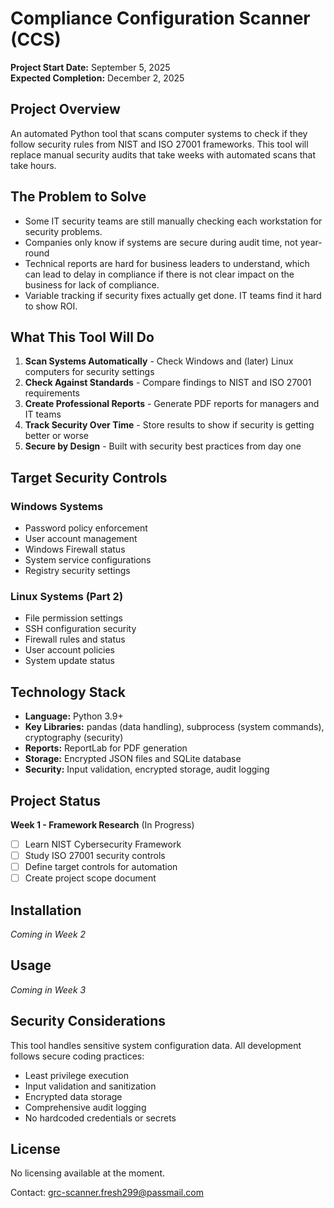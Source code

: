 # Compliance Configuration Scanner (CCS)

**Project Start Date:** September 5, 2025  
**Expected Completion:** December 2, 2025  

## Project Overview

An automated Python tool that scans computer systems to check if they follow security rules from NIST and ISO 27001 frameworks. This tool will replace manual security audits that take weeks with automated scans that take hours.

## The Problem to Solve

- Some IT security teams are still manually checking each workstation for security problems.
- Companies only know if systems are secure during audit time, not year-round
- Technical reports are hard for business leaders to understand, which can lead to delay in compliance if there is not clear impact on the business for lack of compliance.
- Variable tracking if security fixes actually get done. IT teams find it hard to show ROI.

## What This Tool Will Do

1. **Scan Systems Automatically** - Check Windows and (later) Linux computers for security settings
2. **Check Against Standards** - Compare findings to NIST and ISO 27001 requirements  
3. **Create Professional Reports** - Generate PDF reports for managers and IT teams
4. **Track Security Over Time** - Store results to show if security is getting better or worse
5. **Secure by Design** - Built with security best practices from day one

## Target Security Controls

### Windows Systems
- Password policy enforcement
- User account management
- Windows Firewall status
- System service configurations
- Registry security settings

### Linux Systems (Part 2)
- File permission settings
- SSH configuration security
- Firewall rules and status
- User account policies
- System update status

## Technology Stack

- **Language:** Python 3.9+
- **Key Libraries:** pandas (data handling), subprocess (system commands), cryptography (security)
- **Reports:** ReportLab for PDF generation
- **Storage:** Encrypted JSON files and SQLite database
- **Security:** Input validation, encrypted storage, audit logging

## Project Status

**Week 1 - Framework Research** (In Progress)
- [ ] Learn NIST Cybersecurity Framework
- [ ] Study ISO 27001 security controls
- [ ] Define target controls for automation
- [ ] Create project scope document

## Installation

*Coming in Week 2*

## Usage

*Coming in Week 3*

## Security Considerations

This tool handles sensitive system configuration data. All development follows secure coding practices:
- Least privilege execution
- Input validation and sanitization
- Encrypted data storage
- Comprehensive audit logging
- No hardcoded credentials or secrets

## License

No licensing available at the moment. 

Contact: grc-scanner.fresh299@passmail.com
